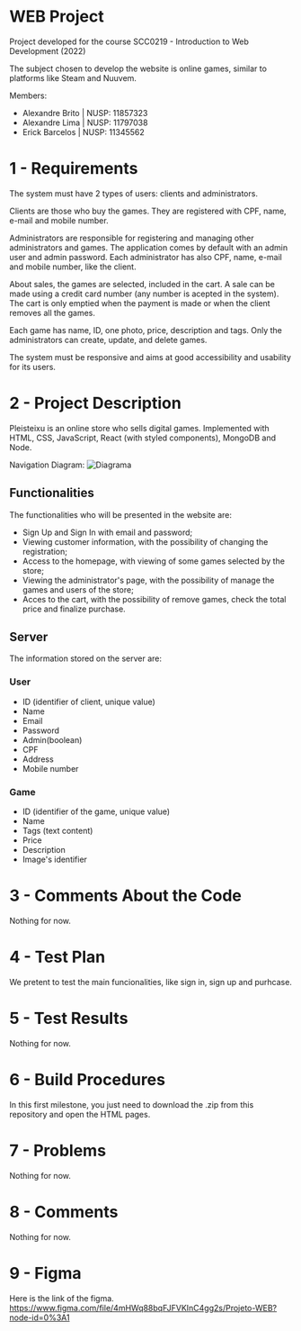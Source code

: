 # WEB Project

Project developed for the course SCC0219 - Introduction to Web Development (2022)

The subject chosen to develop the website is online games, similar to platforms like Steam and Nuuvem.

Members:

* Alexandre Brito | NUSP: 11857323
* Alexandre Lima  | NUSP: 11797038
* Erick Barcelos  | NUSP: 11345562

# 1 - Requirements

The system must have 2 types of users: clients and administrators.

Clients are those who buy the games. They are registered with CPF, name, e-mail and mobile number.

Administrators are responsible for registering and managing other administrators and games. The application comes by default with an admin user and admin password. Each administrator has also CPF, name, e-mail and mobile number, like the client.

About sales, the games are selected, included in the cart. A sale can be made using a credit card number (any number is acepted in the system). The cart is only emptied when the payment is made or when the client removes all the games. 

Each game has name, ID, one photo, price, description and tags. Only the administrators can create, update, and delete games.

The system must be responsive and aims at good accessibility and usability for its users.

# 2 - Project Description

Pleisteixu is an online store who sells digital games. Implemented with HTML, CSS, JavaScript, React (with styled components), MongoDB and Node.

Navigation Diagram:
![Diagrama](https://github.com/brcls/web-project/blob/main/mockup/Blank%20diagram%20(2).png)

## Functionalities

The functionalities who will be presented in the website are:
* Sign Up  and Sign In with email and password;  
* Viewing customer information, with the possibility of changing the registration;
* Access to the homepage, with viewing of some games selected by the store;
* Viewing the administrator's page, with the possibility of manage the games and users of the store;
* Acces to the cart, with the possibility of remove games, check the total price and finalize purchase.

## Server

The information stored on the server are: 

### User
* ID (identifier of client, unique value)
* Name
* Email
* Password
* Admin(boolean)
* CPF
* Address
* Mobile number

### Game
* ID (identifier of the game, unique value)
* Name
* Tags (text content)
* Price
* Description
* Image's identifier

# 3 - Comments About the Code
Nothing for now.

# 4 - Test Plan
We pretent to test the main funcionalities, like sign in, sign up and purhcase.

# 5 - Test Results
Nothing for now.

# 6 - Build Procedures
In this first milestone, you just need to download the .zip from this repository and open the HTML pages.

# 7 - Problems
Nothing for now.

# 8 - Comments
Nothing for now.

# 9 - Figma
Here is the link of the figma. 
https://www.figma.com/file/4mHWq88bqFJFVKInC4gg2s/Projeto-WEB?node-id=0%3A1
